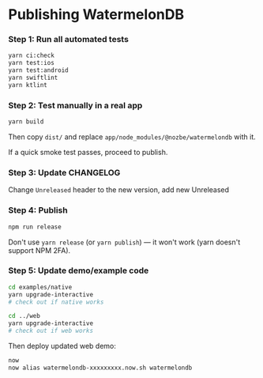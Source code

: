 # Publishing WatermelonDB

### Step 1: Run all automated tests

```bash
yarn ci:check
yarn test:ios
yarn test:android
yarn swiftlint
yarn ktlint
```

### Step 2: Test manually in a real app

```bash
yarn build
```

Then copy `dist/` and replace `app/node_modules/@nozbe/watermelondb` with it.

If a quick smoke test passes, proceed to publish.

### Step 3: Update CHANGELOG

Change `Unreleased` header to the new version, add new Unreleased

### Step 4: Publish

```bash
npm run release
```

Don't use `yarn release` (or `yarn publish`) — it won't work (yarn doesn't support NPM 2FA).

### Step 5: Update demo/example code

```bash
cd examples/native
yarn upgrade-interactive
# check out if native works

cd ../web
yarn upgrade-interactive
# check out if web works
```

Then deploy updated web demo:

```bash
now
now alias watermelondb-xxxxxxxxx.now.sh watermelondb
```
